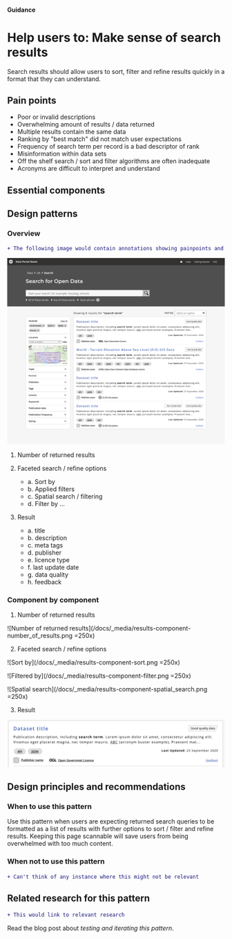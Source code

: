 #### Guidance
# Help users to: Make sense of search results

Search results should allow users to sort, filter and refine results quickly in a format that they can understand.

## Pain points

- Poor or invalid descriptions
- Overwhelming amount of results / data returned
- Multiple results contain the same data
- Ranking by "best match" did not match user expectations
- Frequency of search term per record is a bad descriptor of rank
- Misinformation within data sets
- Off the shelf search / sort and filter algorithms are often inadequate
- Acronyms are difficult to interpret and understand

## Essential components

## Design patterns
### Overview

```diff
+ The following image would contain annotations showing painpoints and how they have been addressed
```

![Results page overview](/docs/_media/results-overview.png)

1. Number of returned results
2. Faceted search / refine options
   -  a. Sort by
   -  b. Applied filters
   -  c. Spatial search / filtering
   -  d. Filter by ...
  
3. Result 
   -  a. title 
   -  b. description
   -  c. meta tags
   -  d. publisher
   -  e. licence type
   -  f. last update date
   -  g. data quality
   -  h. feedback

### Component by component 
1. Number of returned results

![Number of returned results](/docs/_media/results-component-number_of_results.png =250x)

2. Faceted search / refine options

![Sort by](/docs/_media/results-component-sort.png =250x)

![Filtered by](/docs/_media/results-component-filter.png =250x)

![Spatial search](/docs/_media/results-component-spatial_search.png =250x)

3. Result

![Returned result](/docs/_media/results-component-result.png)

## Design principles and recommendations
### When to use this pattern

Use this pattern when users are expecting returned search queries to be formatted as a list of results with further options to sort / filter and refine results. Keeping this page scannable will save users from being overwhelmed with too much content.


### When not to use this pattern
 
```diff
+ Can't think of any instance where this might not be relevant
```


## Related research for this pattern

```diff
+ This would link to relevant research
```
Read the blog post about *testing and iterating this pattern*.

